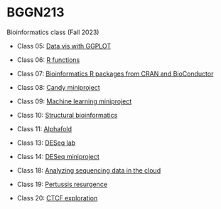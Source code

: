 # BGGN213
Bioinformatics class (Fall 2023)


- Class 05: [Data vis with GGPLOT](https://github.com/capriciousun/bggn213_github/blob/main/class5/class5.md)

- Class 06: [R functions](https://github.com/capriciousun/bggn213_github/blob/main/class06/class06.qmd)

- Class 07: [Bioinformatics R packages from CRAN and BioConductor](https://github.com/capriciousun/bggn213_github/blob/main/Class07/class07.md)

- Class 08: [Candy miniproject](https://github.com/capriciousun/bggn213_github/blob/main/class08/class08-candy-mini-project.md)

- Class 09: [Machine learning miniproject](https://github.com/capriciousun/bggn213_github/blob/main/class09/class09.md)

- Class 10: [Structural bioinformatics](https://github.com/capriciousun/bggn213_github/blob/main/Class10/class10.md)

- Class 11: [Alphafold](https://github.com/capriciousun/bggn213_github/blob/main/Class11/Class11_alphafold.md)

- Class 13: [DESeq lab](https://github.com/capriciousun/bggn213_github/blob/main/Class13/class13.md)

- Class 14: [DESeq miniproject](https://github.com/capriciousun/bggn213_github/blob/main/Class14/Class_14_RNAseq.md)

- Class 18: [Analyzing sequencing data in the cloud](https://github.com/capriciousun/bggn213_github/blob/main/class18/class18.md)

- Class 19: [Pertussis resurgence](https://github.com/capriciousun/bggn213_github/blob/main/Class19/Class19.pdf)

- Class 20: [CTCF exploration](https://github.com/capriciousun/bggn213_github/blob/main/stevens_class/class20.md)